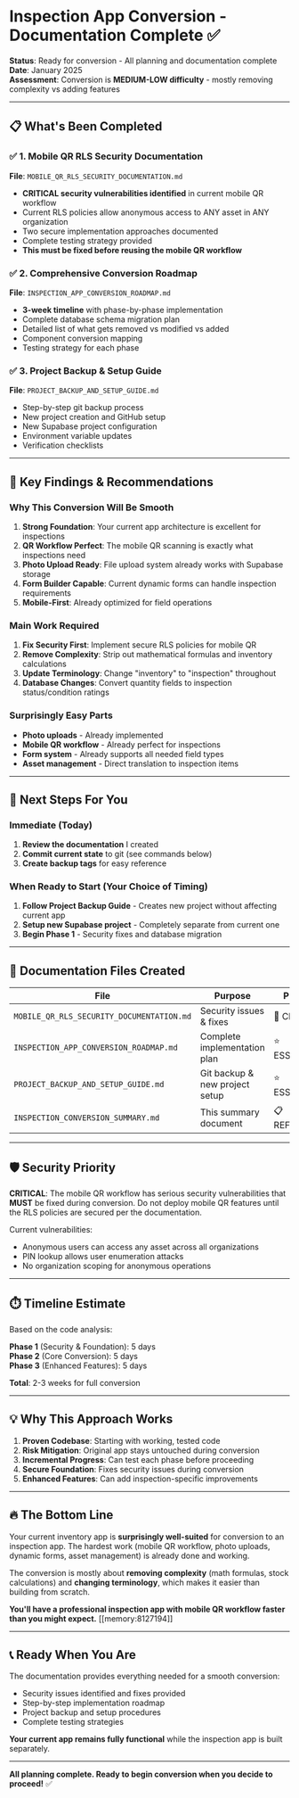 # Inspection App Conversion - Documentation Complete ✅

**Status**: Ready for conversion - All planning and documentation complete  
**Date**: January 2025  
**Assessment**: Conversion is **MEDIUM-LOW difficulty** - mostly removing complexity vs adding features

---

## 📋 **What's Been Completed**

### **✅ 1. Mobile QR RLS Security Documentation**
**File**: `MOBILE_QR_RLS_SECURITY_DOCUMENTATION.md`

- **CRITICAL security vulnerabilities identified** in current mobile QR workflow
- Current RLS policies allow anonymous access to ANY asset in ANY organization
- Two secure implementation approaches documented
- Complete testing strategy provided
- **This must be fixed before reusing the mobile QR workflow**

### **✅ 2. Comprehensive Conversion Roadmap** 
**File**: `INSPECTION_APP_CONVERSION_ROADMAP.md`

- **3-week timeline** with phase-by-phase implementation
- Complete database schema migration plan
- Detailed list of what gets removed vs modified vs added
- Component conversion mapping
- Testing strategy for each phase

### **✅ 3. Project Backup & Setup Guide**
**File**: `PROJECT_BACKUP_AND_SETUP_GUIDE.md`

- Step-by-step git backup process
- New project creation and GitHub setup
- New Supabase project configuration
- Environment variable updates
- Verification checklists

---

## 🎯 **Key Findings & Recommendations**

### **Why This Conversion Will Be Smooth**

1. **Strong Foundation**: Your current app architecture is excellent for inspections
2. **QR Workflow Perfect**: The mobile QR scanning is exactly what inspections need
3. **Photo Upload Ready**: File upload system already works with Supabase storage
4. **Form Builder Capable**: Current dynamic forms can handle inspection requirements
5. **Mobile-First**: Already optimized for field operations

### **Main Work Required**
1. **Fix Security First**: Implement secure RLS policies for mobile QR
2. **Remove Complexity**: Strip out mathematical formulas and inventory calculations  
3. **Update Terminology**: Change "inventory" to "inspection" throughout
4. **Database Changes**: Convert quantity fields to inspection status/condition ratings

### **Surprisingly Easy Parts**
- **Photo uploads** - Already implemented
- **Mobile QR workflow** - Already perfect for inspections  
- **Form system** - Already supports all needed field types
- **Asset management** - Direct translation to inspection items

---

## 🚀 **Next Steps For You**

### **Immediate (Today)**
1. **Review the documentation** I created
2. **Commit current state** to git (see commands below)
3. **Create backup tags** for easy reference

### **When Ready to Start (Your Choice of Timing)**
1. **Follow Project Backup Guide** - Creates new project without affecting current app
2. **Setup new Supabase project** - Completely separate from current one
3. **Begin Phase 1** - Security fixes and database migration

---

## 📁 **Documentation Files Created**

| File | Purpose | Priority |
|------|---------|----------|
| `MOBILE_QR_RLS_SECURITY_DOCUMENTATION.md` | Security issues & fixes | 🚨 CRITICAL |
| `INSPECTION_APP_CONVERSION_ROADMAP.md` | Complete implementation plan | ⭐ ESSENTIAL |
| `PROJECT_BACKUP_AND_SETUP_GUIDE.md` | Git backup & new project setup | ⭐ ESSENTIAL |
| `INSPECTION_CONVERSION_SUMMARY.md` | This summary document | 📋 REFERENCE |

---

## 🛡️ **Security Priority**

**CRITICAL**: The mobile QR workflow has serious security vulnerabilities that **MUST** be fixed during conversion. Do not deploy mobile QR features until the RLS policies are secured per the documentation.

Current vulnerabilities:
- Anonymous users can access any asset across all organizations
- PIN lookup allows user enumeration attacks  
- No organization scoping for anonymous operations

---

## ⏱️ **Timeline Estimate**

Based on the code analysis:

**Phase 1** (Security & Foundation): 5 days  
**Phase 2** (Core Conversion): 5 days  
**Phase 3** (Enhanced Features): 5 days  

**Total**: 2-3 weeks for full conversion

---

## 💡 **Why This Approach Works**

1. **Proven Codebase**: Starting with working, tested code
2. **Risk Mitigation**: Original app stays untouched during conversion
3. **Incremental Progress**: Can test each phase before proceeding
4. **Secure Foundation**: Fixes security issues during conversion
5. **Enhanced Features**: Can add inspection-specific improvements

---

## 🔥 **The Bottom Line**

Your current inventory app is **surprisingly well-suited** for conversion to an inspection app. The hardest work (mobile QR workflow, photo uploads, dynamic forms, asset management) is already done and working.

The conversion is mostly about **removing complexity** (math formulas, stock calculations) and **changing terminology**, which makes it easier than building from scratch.

**You'll have a professional inspection app with mobile QR workflow faster than you might expect.** [[memory:8127194]]

---

## 📞 **Ready When You Are**

The documentation provides everything needed for a smooth conversion:
- Security issues identified and fixes provided
- Step-by-step implementation roadmap  
- Project backup and setup procedures
- Complete testing strategies

**Your current app remains fully functional** while the inspection app is built separately.

---

**All planning complete. Ready to begin conversion when you decide to proceed!** ✅
